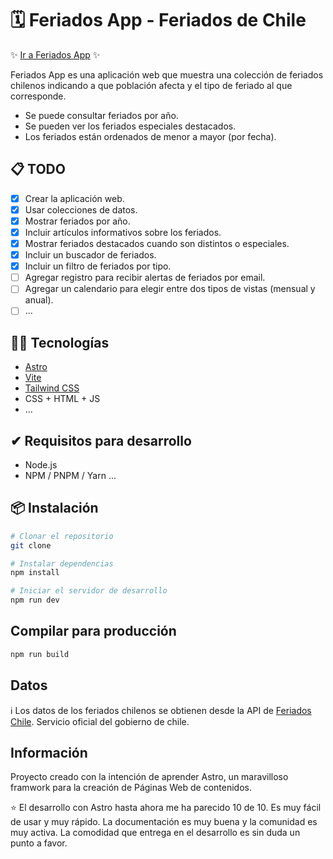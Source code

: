 # 🗓️ Feriados App - Feriados de Chile

✨ [Ir a Feriados App](https://feriados-chile.com/) ✨

Feriados App es una aplicación web que muestra una colección de feriados chilenos indicando a que población afecta y el
tipo de feriado al que corresponde.

- Se puede consultar feriados por año.
- Se pueden ver los feriados especiales destacados.
- Los feriados están ordenados de menor a mayor (por fecha).

## 📋 TODO
- [x] Crear la aplicación web.
- [x] Usar colecciones de datos.
- [x] Mostrar feriados por año.
- [x] Incluir artículos informativos sobre los feriados.
- [x] Mostrar feriados destacados cuando son distintos o especiales.
- [x] Incluir un buscador de feriados.
- [x] Incluir un filtro de feriados por tipo.
- [ ] Agregar registro para recibir alertas de feriados por email.
- [ ] Agregar un calendario para elegir entre dos tipos de vistas (mensual y anual).
- [ ] ...

## 👨‍💻 Tecnologías

- [Astro](https://astro.build/)
- [Vite](https://vitejs.dev/)
- [Tailwind CSS](https://tailwindcss.com/)
- CSS + HTML + JS
- ...

## ✔ Requisitos para desarrollo

- Node.js
- NPM / PNPM / Yarn ...


## 📦 Instalación

```bash
# Clonar el repositorio
git clone

# Instalar dependencias
npm install

# Iniciar el servidor de desarrollo
npm run dev
```

## Compilar para producción

```bash
npm run build
```

## Datos

ℹ️ Los datos de los feriados chilenos se obtienen desde la API de [Feriados Chile](https://apis.digital.gob.cl/fl/). Servicio
oficial del gobierno de chile.

## Información

Proyecto creado con la intención de aprender Astro, un maravilloso framwork para la creación de Páginas Web de contenidos.

⭐️ El desarrollo con Astro hasta ahora me ha parecido 10 de 10. Es muy fácil de usar y muy rápido. La documentación es muy
buena y la comunidad es muy activa. La comodidad que entrega en el desarrollo es sin duda un punto a favor.